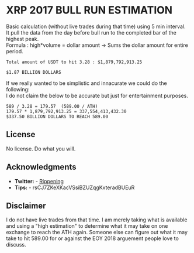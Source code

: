 # XRP 2017 BULL RUN ESTIMATION

Basic calculation (without live trades during that time) using 5 min interval.  
It pull the data from the day before bull run to the completed bar of the highest peak.  
Formula : high*volume = dollar amount  -> Sums the dollar amount for entire period.


    Total amount of USDT to hit 3.28 : $1,879,792,913.25
   
    $1.87 BILLION DOLLARS

If we really wanted to be simplistic and innacurate we could do the following:  
I do not claim the below to be accurate but just for entertainment purposes. 

    589 / 3.28 = 179.57  (589.00 / ATH)
    179.57 * 1,879,792,913.25 = 337,554,413,432.30
    $337.50 BILLION DOLLARS TO REACH 589.00


## License
No license.  Do what you will.

## Acknowledgments
* **Twitter:** - [Rippening](https://twitter.com/rippening)
* **Tips:** - rsCJ7ZKeXKacVSsiBZUZqgKxteradBUEuR
## Disclaimer
I do not have live trades from that time.  I am merely taking what is available and using a "high estimation" to determine what it may take on one exchange to reach the ATH again.  Someone else can figure out what it may take to hit 589.00 for or against the EOY 2018 arguement people love to discuss.


